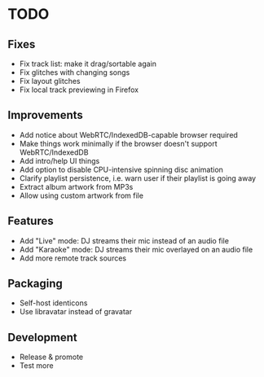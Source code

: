 # TODO

## Fixes
- Fix track list: make it drag/sortable again
- Fix glitches with changing songs
- Fix layout glitches
- Fix local track previewing in Firefox

## Improvements
- Add notice about WebRTC/IndexedDB-capable browser required
- Make things work minimally if the browser doesn't support WebRTC/IndexedDB
- Add intro/help UI things
- Add option to disable CPU-intensive spinning disc animation
- Clarify playlist persistence, i.e. warn user if their playlist is going away
- Extract album artwork from MP3s
- Allow using custom artwork from file

## Features
- Add "Live" mode: DJ streams their mic instead of an audio file
- Add "Karaoke" mode: DJ streams their mic overlayed on an audio file
- Add more remote track sources

## Packaging
- Self-host identicons
- Use libravatar instead of gravatar

## Development
- Release & promote
- Test more
